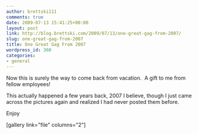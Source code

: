 ```yaml
---
author: brettski111
comments: true
date: 2009-07-13 15:41:25+00:00
layout: post
link: http://blog.brettski.com/2009/07/13/one-great-gag-from-2007/
slug: one-great-gag-from-2007
title: One Great Gag From 2007
wordpress_id: 360
categories:
- general
---
```


Now this is surely the way to come back from vacation.  A gift to me from fellow employees!

This actually happened a few years back, 2007 I believe, though I just came across the pictures again and realized I had never posted them before.

Enjoy

[gallery link="file" columns="2"]
